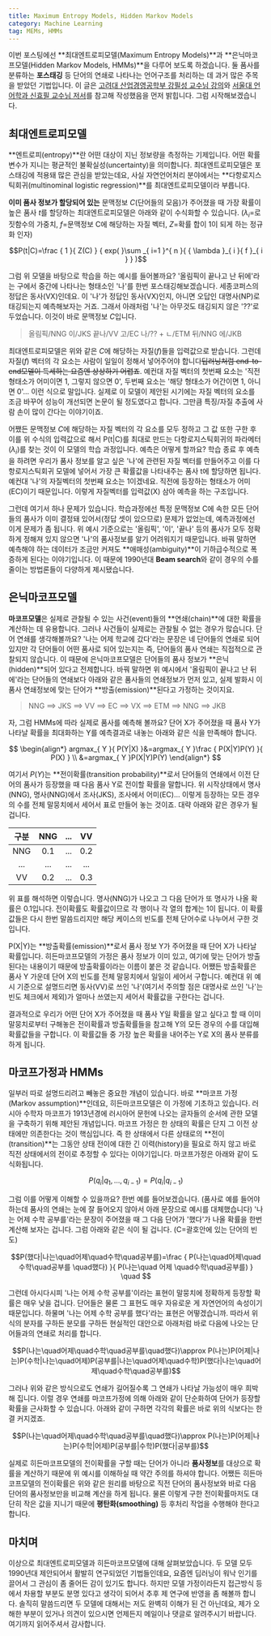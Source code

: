 ```yaml
---
title: Maximum Entropy Models, Hidden Markov Models
category: Machine Learning
tag: MEMs, HMMs
---
```


이번 포스팅에선 **최대엔트로피모델(Maximum Entropy Models)**과 **은닉마코프모델(Hidden Markov Models, HMMs)**을 다루어 보도록 하겠습니다. 둘 품사를 분류하는 **포스태깅** 등 단어의 연쇄로 나타나는 언어구조를 처리하는 데 과거 많은 주목을 받았던 기법입니다. 이 글은 [고려대 산업경영공학부 강필성 교수님 강의](https://github.com/pilsung-kang/text-mining)와 [서울대 언어학과 신효필 교수님 저서](http://www.kyobobook.co.kr/product/detailViewKor.laf?mallGb=KOR&ejkGb=KOR&barcode=9788952113719)를 참고해 작성했음을 먼저 밝힙니다. 그럼 시작해보겠습니다.



## 최대엔트로피모델

**엔트로피(entropy)**란 어떤 대상이 지닌 정보량을 측정하는 기제입니다. 어떤 확률변수가 지니는 평균적인 불확실성(uncertainty)을 의미합니다. 최대엔트로피모델은 포스태깅에 적용돼 많은 관심을 받았는데요, 사실 자연언어처리 분야에서는 **다항로지스틱회귀(multinominal logistic regression)**를 최대엔트로피모델이라 부릅니다. 

**이미 품사 정보가 할당되어 있는** 문맥정보 $C$(단어들의 모음)가 주어졌을 때 가장 확률이 높은 품사 $t$를 할당하는 최대엔트로피모델은 아래와 같이 수식화할 수 있습니다. ($λ_i$=로짓함수의 가중치, $f$=문맥정보 C에 해당하는 자질 벡터, $Z$=확률 합이 1이 되게 하는 정규화 인자)

$$P(t|C)=\frac { 1 }{ Z(C) } { exp( }\sum _{ i=1 }^{ n }{ { \lambda  }_{ i }{ f }_{ i } } )$$

그럼 위 모델을 바탕으로 학습을 하는 예시를 들어볼까요? '올림픽이 끝나고 난 뒤에'라는 구에서 중간에 나타나는 형태소인 '나'를 한번 포스태깅해보겠습니다. 세종코퍼스의 정답은 동사(VX)인데요. 이 '나'가 정답인 동사(VX)인지, 아니면 오답인 대명사(NP)로 태깅되는지 예측해보자는 거죠. 그래서 아래처럼 '나'는 아무것도 태깅되지 않은 '??'로 두었습니다. 이것이 바로 문맥정보 $C$입니다.

> 올림픽/NNG 이/JKS 끝나/VV 고/EC 나/?? + ㄴ/ETM 뒤/NNG 에/JKB

최대엔트로피모델은 위와 같은 $C$에 해당하는 자질($f$)들을 입력값으로 받습니다. 그런데 자질($f$) 벡터의 각 요소는 사람이 일일이 정해서 넣어주어야 합니다~~딥러닝처럼 end-to-end모델이 득세하는 요즘엔 상상하기 어렵죠~~. 예컨대 자질 벡터의 첫번째 요소는 '직전 형태소가 어미이면 1, 그렇지 않으면 0', 두번째 요소는 '해당 형태소가 어간이면 1, 아니면 0'... 이런 식으로 말입니다. 실제로 이 모델이 제안된 시기에는 자질 벡터의 요소를 조금 바꾸어 성능이 개선되면 논문이 될 정도였다고 합니다. 그만큼 특징/자질 추출에 사람 손이 많이 간다는 이야기이죠.

어쨌든 문맥정보 $C$에 해당하는 자질 벡터의 각 요소를 모두 정하고 그 값 또한 구한 후 이를 위 수식의 입력값으로 해서 P(t\|C)를 최대로 만드는 다항로지스틱회귀의 파라메터($λ_i$)를 찾는 것이 이 모델의 학습 과정입니다. 예측은 어떻게 할까요? 학습 종료 후 예측을 하려면 우리가 품사 정보를 알고 싶은 '나'에 관련된 자질 벡터를 만들어주고 이를 다항로지스틱회귀 모델에 넣어서 가장 큰 확률값을 나타내주는 품사 t에 할당하면 됩니다. 예컨대 '나'의 자질벡터의 첫번째 요소는 1이겠네요. 직전에 등장하는 형태소가 어미(EC)이기 때문입니다. 이렇게 자질벡터를 입력값(X) 삼아 예측을 하는 구조입니다.

그런데 여기서 하나 문제가 있습니다. 학습과정에선 특정 문맥정보 C에 속한 모든 단어들의 품사가 이미 결정돼 있어서(정답 셋이 있으므로) 문제가 없었는데, 예측과정에선 이게 문제가 좀 됩니다. 위 예시 기준으로는 '올림픽', '이', '끝나' 등의 품사가 모두 정확하게 정해져 있지 않으면 '나'의 품사정보를 알기 어려워지기 때문입니다. 바꿔 말하면 예측해야 하는 데이터가 조금만 커져도 **애매성(ambiguity)**이 기하급수적으로 폭증하게 된다는 이야기입니다. 이 때문에 1990년대 **Beam search**와 같이 경우의 수를 줄이는 방법론들이 다양하게 제시됐습니다. 



## 은닉마코프모델

**마코프모델**은 실제로 관찰될 수 있는 사건(event)들의 **연쇄(chain)**에 대한 확률을 계산하는 데 유용합니다. 그러나 사건들이 실제로는 관찰될 수 없는 경우가 많습니다. 단어 연쇄를 생각해볼까요? '나는 어제 학교에 갔다'라는 문장은 네 단어들의 연쇄로 되어 있지만 각 단어들이 어떤 품사로 되어 있는지는 즉, 단어들의 품사 연쇄는 직접적으로 관찰되지 않습니다. 이 때문에 은닉마코프모델은 단어들의 품사 정보가 **은닉(hidden)**되어 있다고 전제합니다. 바꿔 말하면 위 예시에서 '올림픽이 끝나고 난 뒤에'라는 단어들의 연쇄보다 아래와 같은 품사들의 연쇄정보가 먼저 있고, 실제 발화시 이 품사 연쇄정보에 맞는 단어가 **방출(emission)**된다고 가정하는 것이지요. 

> NNG ==> JKS ==> VV ==> EC ==> VX ==> ETM ==> NNG ==> JKB

자, 그럼 HMMs에 따라 실제로 품사를 예측해 볼까요? 단어 X가 주어졌을 때 품사 Y가 나타날 확률을 최대화하는 Y를 예측결과로 내놓는 아래와 같은 식을 만족해야 합니다.

$$
\begin{align*}
argmax_{ Y }{ P(Y|X) }&=argmax_{ Y }\frac { P(X|Y)P(Y) }{ P(X) } \\ 
&=argmax_{ Y }P(X|Y)P(Y)
\end{align*}
$$

여기서 $P(Y)$는 **전이확률(transition probability)**로서 단어들의 연쇄에서 이전 단어의 품사가 등장했을 때 다음 품사 Y로 전이할 확률을 말합니다. 위 시작상태에서 명사(NNG), 명사(NNG)에서 조사(JKS), 조사에서 어미(EC)... 이렇게 등장하는 모든 경우의 수를 전체 말뭉치에서 세어서 표로 만들어 놓는 것이죠. 대략 아래와 같은 경우가 될 겁니다.

|  구분  | NNG  | ...  |  VV  |
| :--: | :--: | :--: | :--: |
| NNG  | 0.1  | ...  | 0.2  |
| ...  | ...  | ...  | ...  |
|  VV  | 0.2  | ...  | 0.3  |

위 표를 해석하면 이렇습니다. 명사(NNG)가 나오고 그 다음 단어가 또 명사가 나올 확률은 0.1입니다. 전이확률도 확률값이므로 각 행이나 각 열의 합계는 1이 됩니다. 이 확률값들은 다시 한번 말씀드리지만 해당 케이스의 빈도를 전체 단어수로 나누어서 구한 것입니다.

P(X\|Y)는 **방출확률(emission)**로서 품사 정보 Y가 주어졌을 때 단어 X가 나타날 확률입니다. 히든마코프모델의 가정은 품사 정보가 이미 있고, 여기에 맞는 단어가 방출된다는 내용이기 때문에 방출확률이라는 이름이 붙은 것 같습니다. 어쨌든 방출확률은 품사 Y 가운데 단어 X의 빈도를 전체 말뭉치에서 일일이 세어서 구합니다. 예컨대 위 예시 기준으로 설명드리면 동사(VV)로 쓰인 '나'(여기서 주의할 점은 대명사로 쓰인 '나'는 빈도 체크에서 제외)가 얼마나 쓰였는지 세어서 확률값을 구한다는 겁니다.

결과적으로 우리가 어떤 단어 X가 주어졌을 때 품사 Y일 확률을 알고 싶다고 할 때 이미 말뭉치로부터 구해놓은 전이확률과 방출확률들을 참고해 Y의 모든 경우의 수를 대입해 확률값들을 구합니다. 이 확률값들 중 가장 높은 확률을 내어주는 Y로 X의 품사 분류를 하게 됩니다.



## 마코프가정과 HMMs

일부러 따로 설명드리려고 빼놓은 중요한 개념이 있습니다. 바로 **마코프 가정(Markov assumption)**인데요, 히든마코프모델은 이 가정에 기초하고 있습니다. 러시아 수학자 마코프가 1913년경에 러시아어 문헌에 나오는 글자들의 순서에 관한 모델을 구축하기 위해 제안된 개념입니다. 마코프 가정은 한 상태의 확률은 단지 그 이전 상태에만 의존한다는 것이 핵심입니다. 즉 한 상태에서 다른 상태로의 **전이(transition)**는 그동안 상태 전이에 대한 긴 이력(history)을 필요로 하지 않고 바로 직전 상태에서의 전이로 추정할 수 있다는 이야기입니다. 마코프가정은 아래와 같이 도식화됩니다.

$$P({ q }_{ i }|{ q }_{ 1 },...,{ q }_{ i-1 })=P({ q }_{ i }|{ q }_{ i-1 })$$

그럼 이를 어떻게 이해할 수 있을까요? 한번 예를 들어보겠습니다. (품사로 예를 들어야 하는데 품사의 연쇄는 눈에 잘 들어오지 않아서 아래 문장으로 예시를 대체했습니다) '나는 어제 수학 공부를'라는 문장이 주어졌을 때 그 다음 단어가 '했다'가 나올 확률을 한번 계산해 보자는 겁니다. 그럼 아래와 같은 식이 될 겁니다. (C=괄호안에 있는 단어의 빈도)

$$P(했다|나는\quad어제\quad수학\quad공부를)=\frac { P(나는\quad어제\quad수학\quad공부를 \quad했다) }{ P(나는\quad 어제 \quad수학\quad공부를) } \quad $$

그런데 아시다시피 '나는 어제 수학 공부를'이라는 표현이 말뭉치에 정확하게 등장할 확률은 매우 낮을 겁니다. 단어들은 물론 그 표현도 매우 자유로운 게 자연언어의 속성이기 때문입니다. 하물며 '나는 어제 수학 공부를 했다'라는 표현은 어떻겠습니까. 따라서 위 식의 분자를 구하든 분모를 구하든 현실적인 대안으로 아래처럼 바로 다음에 나오는 단어들과의 연쇄로 처리를 합니다.

$$P(나는\quad어제\quad수학\quad공부를\quad했다)\approx P(나는)P(어제|나는)P(수학|나는\quad어제)P(공부를|나는\quad어제\quad수학)P(했다|나는\quad어제\quad수학\quad공부를)$$

그러나 위와 같은 방식으로도 연쇄가 길어질수록 그 연쇄가 나타날 가능성이 매우 희박해 집니다. 이럴 경우 연쇄를 마코프가정에 의해 아래와 같이 단순화하여 단어가 등장할 확률을 근사화할 수 있습니다. 아래와 같이 구하면 각각의 확률은 바로 위의 식보다는 한결 커지겠죠.

$$P(나는\quad어제\quad수학\quad공부를\quad했다)\approx P(나는)P(어제|나는)P(수학|어제)P(공부를|수학)P(했다|공부를)$$

실제로 히든마코프모델의 전이확률을 구할 때는 단어가 아니라 **품사정보**를 대상으로 확률을 계산하기 때문에 위 예시를 이해하실 때 약간 주의를 하셔야 합니다. 어쨌든 히든마코프모델의 전이확률은 위와 같은 원리를 바탕으로 직전 단어의 품사정보와 바로 다음 단어의 품사정보만을 비교해 계산을 하게 됩니다. 물론 이렇게 구한 전이확률마저도 대단히 작은 값을 지니기 때문에 **평탄화(smoothing)** 등 후처리 작업을 수행해야 한다고 합니다.



## 마치며

이상으로 최대엔트로피모델과 히든마코프모델에 대해 살펴보았습니다. 두 모델 모두 1990년대 제안되어서 활발히 연구되었던 기법들인데요, 요즘엔 딥러닝이 워낙 인기를 끌어서 그 관심이 좀 줄어든 감이 있기도 합니다. 하지만 모델 가정이라든지 접근방식 등에서 차용할 부분도 분명 있다고 생각이 되어서 추후 제 연구에 반영을 좀 해볼까 합니다. 솔직히 말씀드리면 두 모델에 대해서는 저도 완벽히 이해가 된 건 아닌데요, 제가 오해한 부분이 있거나 의견이 있으시면 언제든지 메일이나 댓글로 알려주시기 바랍니다. 여기까지 읽어주셔서 감사합니다.

